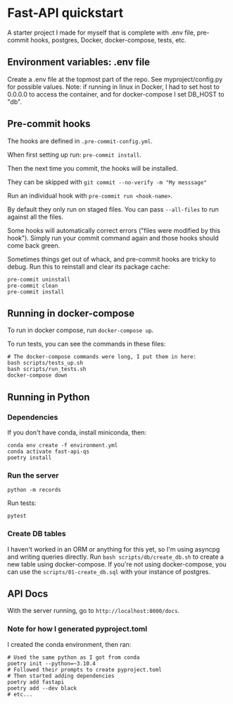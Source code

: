 # Fast-API quickstart

A starter project I made for myself that is complete with .env file, pre-commit hooks,
postgres, Docker, docker-compose, tests, etc.

## Environment variables: .env file

Create a .env file at the topmost part of the repo. See myproject/config.py
for possible values. Note: if running in linux in Docker, I had to set host
to 0.0.0.0 to access the container, and for docker-compose I set DB_HOST to "db".

## Pre-commit hooks

The hooks are defined in `.pre-commit-config.yml`.

When first setting up run: `pre-commit install`.

Then the next time you commit, the hooks will be installed.

They can be skipped with `git commit --no-verify -m "My messsage"`

Run an individual hook with `pre-commit run <hook-name>`.

By default they only run on staged files. You can pass `--all-files` to
run against all the files.

Some hooks will automatically correct errors ("files were modified by this hook").
Simply run your commit command again and those hooks should come back green.

Sometimes things get out of whack, and pre-commit hooks are tricky to debug.
Run this to reinstall and clear its package cache:

```
pre-commit uninstall
pre-commit clean
pre-commit install
```

## Running in docker-compose

To run in docker compose, run `docker-compose up`.

To run tests, you can see the commands in these files:

```shell
# The docker-compose commands were long, I put them in here:
bash scripts/tests_up.sh
bash scripts/run_tests.sh
docker-compose down
```

## Running in Python

### Dependencies
If you don't have conda, install miniconda, then:

```shell
conda env create -f environment.yml
conda activate fast-api-qs
poetry install
```

### Run the server

`python -m records`

Run tests:

`pytest`


### Create DB tables

I haven't worked in an ORM or anything for this yet, so I'm using asyncpg and writing
queries directly. Run `bash scripts/db/create_db.sh` to create a new table using docker-compose.
If you're not using docker-compose, you can use the `scripts/01-create_db.sql` with your
instance of postgres.


## API Docs

With the server running, go to `http://localhost:8000/docs`.

### Note for how I generated pyproject.toml

I created the conda environment, then ran:

```shell
# Used the same python as I got from conda
poetry init --python=~3.10.4
# Followed their prompts to create pyproject.toml
# Then started adding dependencies
poetry add fastapi
poetry add --dev black
# etc...
```
